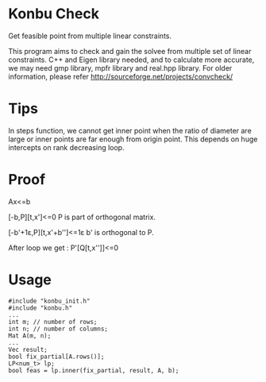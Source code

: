 # Konbu Check
Get feasible point from multiple linear constraints.

This program aims to check and gain the solvee from multiple set of linear constraints.
C++ and Eigen library needed, and to calculate more accurate, we may need gmp library, mpfr library and real.hpp library.
For older information, please refer http://sourceforge.net/projects/convcheck/

# Tips
In steps function, we cannot get inner point when the ratio of diameter are large or inner points are far enough from origin point.
This depends on huge intercepts on rank decreasing loop.

# Proof
Ax&lt;=b

[-b,P][t,x']&lt;=0
P is part of orthogonal matrix.

[-b'+1&epsilon;,P][t,x'+b'']&lt;=1&epsilon;
b' is orthogonal to P.

After loop we get :
P'[Q[t,x'']]&lt;=0

# Usage
    #include "konbu_init.h"
    #include "konbu.h"
    ...
    int m; // number of rows;
    int n; // number of columns;
    Mat A(m, n);
    ...
    Vec result;
    bool fix_partial[A.rows()];
    LP<num_t> lp;
    bool feas = lp.inner(fix_partial, result, A, b);
